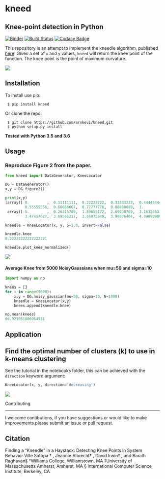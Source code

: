 # kneed

## Knee-point detection in Python

[![Binder](https://mybinder.org/badge.svg)](https://mybinder.org/v2/gh/arvkevi/kneed/master)  [![Build Status](https://travis-ci.com/arvkevi/kneed.svg?branch=master)](https://travis-ci.com/arvkevi/kneed) [![Codacy Badge](https://api.codacy.com/project/badge/Grade/0438592c8c0949fa902b2665a8b73ff1)](https://www.codacy.com/app/arvkevi/kneed?utm_source=github.com&amp;utm_medium=referral&amp;utm_content=arvkevi/kneed&amp;utm_campaign=Badge_Grade)

This repository is an attempt to implement the kneedle algorithm, published [here](https://www1.icsi.berkeley.edu/~barath/papers/kneedle-simplex11.pdf). Given a set of `x` and `y` values, `kneed` will return the knee point of the function. The knee point is the point of maximum curvature.

![](images/functions_args_summary.png)


## Installation

To install use pip:                                                                                                                                                                                                

     $ pip install kneed                                                                                                                                                                                            

Or clone the repo:                                                                                                                                                                                                 

     $ git clone https://github.com/arvkevi/kneed.git                                                                                                                                                               
     $ python setup.py install                                                                                                                                
**Tested with Python 3.5 and 3.6**

## Usage

### Reproduce Figure 2 from the paper.

```python
from kneed import DataGenerator, KneeLocator

DG = DataGenerator()
x,y = DG.figure2()

print(x,y)
(array([ 0.        ,  0.11111111,  0.22222222,  0.33333333,  0.44444444,
         0.55555556,  0.66666667,  0.77777778,  0.88888889,  1.        ]),
 array([-5.        ,  0.26315789,  1.89655172,  2.69230769,  3.16326531,
         3.47457627,  3.69565217,  3.86075949,  3.98876404,  4.09090909]))

kneedle = KneeLocator(x, y, S=1.0, invert=False)

kneedle.knee
0.22222222222222221

kneedle.plot_knee_normalized()
```

![](images/figure2.knee.png)

#### Average Knee from 5000 NoisyGaussians when mu=50 and sigma=10

```python
import numpy as np

knees = []
for i in range(5000):
    x,y = DG.noisy_gaussian(mu=50, sigma=10, N=1000)
    kneedle = KneeLocator(x,y)
    knees.append(kneedle.knee)

np.mean(knees)
60.921051806064931
```

## Application

## Find the optimal number of clusters (k) to use in k-means clustering

See the tutorial in the notebooks folder, this can be achieved with the `direction` keyword argument:

```python
KneeLocator(x, y, direction='decreasing')
```

![](images/knee.png)

Contributing                                                                                                                                                                                                       

* * *

I welcome contibutions, if you have suggestions or would like to make improvements please submit an issue or pull request.                                                                                                                                                                                                                   

## Citation

Finding a “Kneedle” in a Haystack:
Detecting Knee Points in System Behavior
Ville Satopa
†
, Jeannie Albrecht†
, David Irwin‡
, and Barath Raghavan§
†Williams College, Williamstown, MA
‡University of Massachusetts Amherst, Amherst, MA
§
International Computer Science Institute, Berkeley, CA
